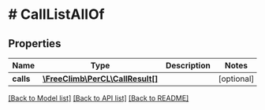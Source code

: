 # # CallListAllOf

## Properties

Name | Type | Description | Notes
------------ | ------------- | ------------- | -------------
**calls** | [**\FreeClimb\PerCL\CallResult[]**](CallResult.md) |  | [optional] 

[[Back to Model list]](../../README.md#documentation-for-models) [[Back to API list]](../../README.md#documentation-for-api-endpoints) [[Back to README]](../../README.md)


